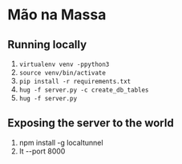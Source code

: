 # Mão na Massa

## Running locally
1. `virtualenv venv -ppython3`
1. `source venv/bin/activate`
1. `pip install -r requirements.txt`
1. `hug -f server.py -c create_db_tables`
1. `hug -f server.py`

## Exposing the server to the world
1. npm install -g localtunnel
2. lt --port 8000
